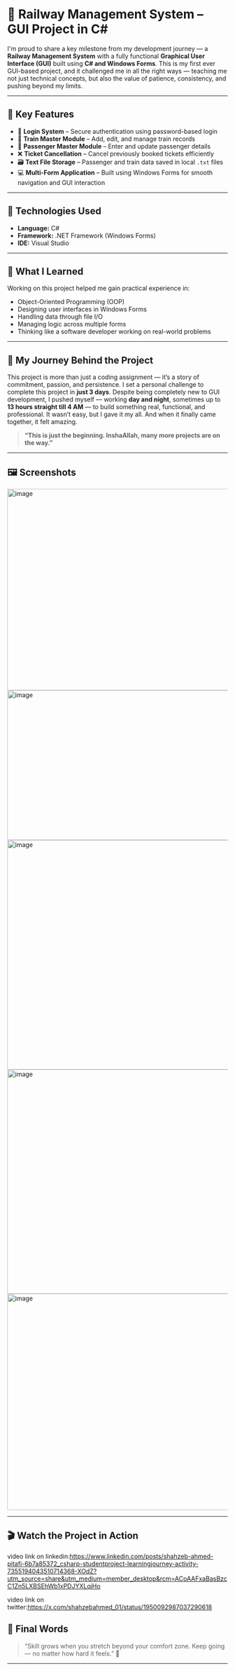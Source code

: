 # 🚆 Railway Management System – GUI Project in C#

I'm proud to share a key milestone from my development journey — a **Railway Management System** with a fully functional **Graphical User Interface (GUI)** built using **C# and Windows Forms**.
This is my first ever GUI-based project, and it challenged me in all the right ways — teaching me not just technical concepts, but also the value of patience, consistency, and pushing beyond my limits.

---

## 🔧 Key Features

- 🔐 **Login System** – Secure authentication using password-based login  
- 🚂 **Train Master Module** – Add, edit, and manage train records  
- 👤 **Passenger Master Module** – Enter and update passenger details  
- ❌ **Ticket Cancellation** – Cancel previously booked tickets efficiently  
- 🗃️ **Text File Storage** – Passenger and train data saved in local `.txt` files  
- 💻 **Multi-Form Application** – Built using Windows Forms for smooth navigation and GUI interaction

---

## 📁 Technologies Used

- **Language:** C#  
- **Framework:** .NET Framework (Windows Forms)  
- **IDE:** Visual Studio  
---

## 🎯 What I Learned

Working on this project helped me gain practical experience in:
- Object-Oriented Programming (OOP)
- Designing user interfaces in Windows Forms
- Handling data through file I/O
- Managing logic across multiple forms
- Thinking like a software developer working on real-world problems

---

## 🧠 My Journey Behind the Project

This project is more than just a coding assignment — it’s a story of commitment, passion, and persistence.
I set a personal challenge to complete this project in **just 3 days**. Despite being completely new to GUI development, I pushed myself — working **day and night**, sometimes up to **13 hours straight till 4 AM** — to build something real, functional, and professional.
It wasn’t easy, but I gave it my all. And when it finally came together, it felt amazing.
> **“This is just the beginning. InshaAllah, many more projects are on the way.”**

---

## 🖼️ Screenshots

<img width="750" height="460" alt="image" src="https://github.com/user-attachments/assets/c597d6e2-203c-430f-8b58-879f47f863d3" />
<img width="536" height="342" alt="image" src="https://github.com/user-attachments/assets/268451a6-f876-410f-b92f-c04ba5d69a2d" />
<img width="625" height="524" alt="image" src="https://github.com/user-attachments/assets/0697c947-74b5-40d0-88e5-7853c50ce520" />
<img width="780" height="512" alt="image" src="https://github.com/user-attachments/assets/36a82f51-bb67-4b8f-a04f-123a402788bb" />
<img width="805" height="494" alt="image" src="https://github.com/user-attachments/assets/9eb70c8d-344c-4447-aa6a-f6af0beadc4e" />

---

## 🎬 Watch the Project in Action

video link on linkedin:https://www.linkedin.com/posts/shahzeb-ahmed-pitafi-6b7a85372_csharp-studentproject-learningjourney-activity-7355194043510714368-XOdZ?utm_source=share&utm_medium=member_desktop&rcm=ACoAAFxaBasBzcC1Zn5LXBSEhWb1xPDJYXLqjHo

video link on twitter:https://x.com/shahzebahmed_01/status/1950092987037290618


## 📝 Final Words

> “Skill grows when you stretch beyond your comfort zone. Keep going — no matter how hard it feels.” 🚀

---

